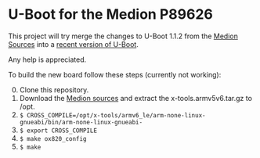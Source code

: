 U-Boot for the Medion P89626
============================

This project will try merge the changes to U-Boot 1.1.2
from the [Medion Sources][medionsources] into a [recent version
of U-Boot][ubootgit].

Any help is appreciated.

To build the new board follow these steps (currently not working):

0. Clone this repository.
1. Download the [Medion sources][medionsources] and extract the x-tools.armv5v6.tar.gz to /opt.
2. `$ CROSS_COMPILE=/opt/x-tools/armv6_le/arm-none-linux-gnueabi/bin/arm-none-linux-gnueabi-`
3. `$ export CROSS_COMPILE`
4. `$ make ox820_config`
5. `$ make`

[medionsources]: http://www.medion.com/de/service/_lightbox/software_details.php?did=10636
[ubootgit]: http://git.denx.de/u-boot.git/
